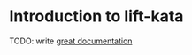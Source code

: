 # Introduction to lift-kata

TODO: write [great documentation](http://jacobian.org/writing/what-to-write/)
